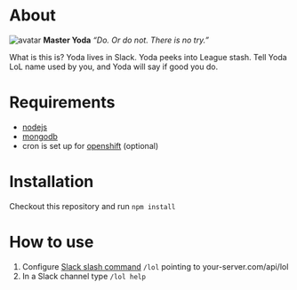 # About
![avatar](https://s3-us-west-2.amazonaws.com/slack-files2/avatars/2016-02-13/21283160480_c1d87bd3997db2a22bac_48.jpg "Yoda") **Master Yoda** *“Do. Or do not. There is no try.”*

What is this is? Yoda lives in Slack. Yoda peeks into League stash.
Tell Yoda LoL name used by you, and Yoda will say if good you do.

# Requirements
  - [nodejs](https://nodejs.org/en/)
  - [mongodb](https://www.mongodb.com/)
  - cron is set up for [openshift](https://www.openshift.com/) (optional)

# Installation
Checkout this repository and run `npm install`

# How to use
1. Configure [Slack slash command](https://api.slack.com/slash-commands) `/lol` pointing to your-server.com/api/lol
2. In a Slack channel type `/lol help`
